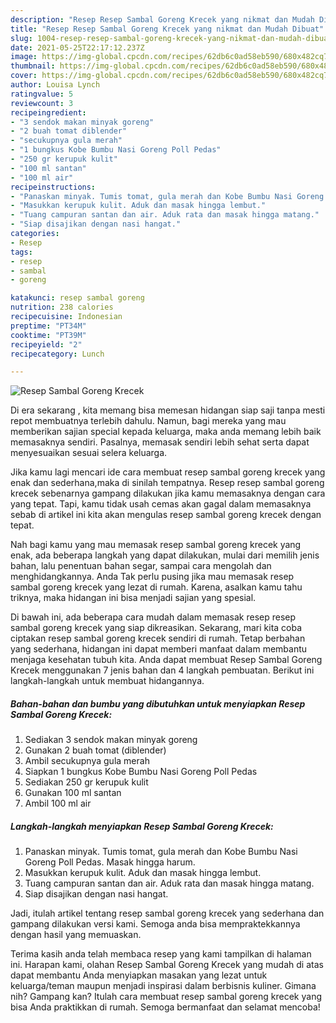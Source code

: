 ```yaml
---
description: "Resep Resep Sambal Goreng Krecek yang nikmat dan Mudah Dibuat"
title: "Resep Resep Sambal Goreng Krecek yang nikmat dan Mudah Dibuat"
slug: 1004-resep-resep-sambal-goreng-krecek-yang-nikmat-dan-mudah-dibuat
date: 2021-05-25T22:17:12.237Z
image: https://img-global.cpcdn.com/recipes/62db6c0ad58eb590/680x482cq70/resep-sambal-goreng-krecek-foto-resep-utama.jpg
thumbnail: https://img-global.cpcdn.com/recipes/62db6c0ad58eb590/680x482cq70/resep-sambal-goreng-krecek-foto-resep-utama.jpg
cover: https://img-global.cpcdn.com/recipes/62db6c0ad58eb590/680x482cq70/resep-sambal-goreng-krecek-foto-resep-utama.jpg
author: Louisa Lynch
ratingvalue: 5
reviewcount: 3
recipeingredient:
- "3 sendok makan minyak goreng"
- "2 buah tomat diblender"
- "secukupnya gula merah"
- "1 bungkus Kobe Bumbu Nasi Goreng Poll Pedas"
- "250 gr kerupuk kulit"
- "100 ml santan"
- "100 ml air"
recipeinstructions:
- "Panaskan minyak. Tumis tomat, gula merah dan Kobe Bumbu Nasi Goreng Poll Pedas. Masak hingga harum."
- "Masukkan kerupuk kulit. Aduk dan masak hingga lembut."
- "Tuang campuran santan dan air. Aduk rata dan masak hingga matang."
- "Siap disajikan dengan nasi hangat."
categories:
- Resep
tags:
- resep
- sambal
- goreng

katakunci: resep sambal goreng 
nutrition: 238 calories
recipecuisine: Indonesian
preptime: "PT34M"
cooktime: "PT39M"
recipeyield: "2"
recipecategory: Lunch

---
```



![Resep Sambal Goreng Krecek](https://img-global.cpcdn.com/recipes/62db6c0ad58eb590/680x482cq70/resep-sambal-goreng-krecek-foto-resep-utama.jpg)

Di era  sekarang , kita memang bisa memesan hidangan siap saji tanpa mesti repot membuatnya terlebih dahulu. Namun, bagi mereka yang mau memberikan sajian special kepada keluarga, maka anda memang lebih baik memasaknya sendiri. Pasalnya, memasak sendiri lebih sehat serta dapat menyesuaikan sesuai selera keluarga.

Jika kamu lagi mencari ide cara membuat resep sambal goreng krecek yang enak dan sederhana,maka di sinilah tempatnya. Resep resep sambal goreng krecek  sebenarnya gampang dilakukan jika kamu memasaknya dengan cara yang tepat. Tapi, kamu tidak usah cemas akan gagal dalam memasaknya 
sebab di artikel ini kita akan mengulas resep sambal goreng krecek dengan tepat.  



Nah bagi kamu yang mau memasak resep sambal goreng krecek yang enak, ada beberapa langkah yang dapat dilakukan, mulai dari memilih jenis bahan, lalu penentuan bahan segar, sampai cara mengolah dan menghidangkannya. Anda Tak perlu pusing jika mau memasak resep sambal goreng krecek yang lezat di rumah. Karena, asalkan kamu  tahu triknya, maka hidangan ini bisa menjadi sajian yang spesial.

Di bawah ini, ada beberapa cara mudah dalam memasak resep resep sambal goreng krecek yang siap dikreasikan. Sekarang, mari kita coba ciptakan resep sambal goreng krecek sendiri di rumah. Tetap berbahan yang sederhana, hidangan ini dapat memberi manfaat dalam membantu menjaga kesehatan tubuh kita. Anda dapat membuat Resep Sambal Goreng Krecek menggunakan 7 jenis bahan dan 4 langkah pembuatan. Berikut ini langkah-langkah untuk membuat hidangannya.

<!--inarticleads1-->

##### Bahan-bahan dan bumbu yang dibutuhkan untuk menyiapkan Resep Sambal Goreng Krecek:

1. Sediakan 3 sendok makan minyak goreng
1. Gunakan 2 buah tomat (diblender)
1. Ambil secukupnya gula merah
1. Siapkan 1 bungkus Kobe Bumbu Nasi Goreng Poll Pedas
1. Sediakan 250 gr kerupuk kulit
1. Gunakan 100 ml santan
1. Ambil 100 ml air




<!--inarticleads2-->

##### Langkah-langkah menyiapkan Resep Sambal Goreng Krecek:

1. Panaskan minyak. Tumis tomat, gula merah dan Kobe Bumbu Nasi Goreng Poll Pedas. Masak hingga harum.
1. Masukkan kerupuk kulit. Aduk dan masak hingga lembut.
1. Tuang campuran santan dan air. Aduk rata dan masak hingga matang.
1. Siap disajikan dengan nasi hangat.




Jadi, itulah artikel tentang  resep sambal goreng krecek  yang sederhana dan gampang dilakukan versi kami. Semoga anda bisa mempraktekkannya dengan hasil yang memuaskan. 

Terima kasih anda telah membaca resep yang kami tampilkan di halaman ini. Harapan kami, olahan  Resep Sambal Goreng Krecek yang mudah di atas dapat membantu Anda menyiapkan masakan yang lezat untuk keluarga/teman maupun menjadi inspirasi dalam berbisnis kuliner. Gimana nih? Gampang kan? Itulah cara membuat resep sambal goreng krecek yang bisa Anda praktikkan di rumah. Semoga bermanfaat dan selamat mencoba!

